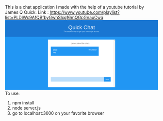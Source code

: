 This is a chat application i made with the help of a youtube tutorial by James Q Quick.
Link : https://www.youtube.com/playlist?list=PLDlWc9AfQBfbyGwhSlxg16mQGpGnauCwq
![alt text](https://github.com/ezinal/socketio-chat-app/blob/master/chat-app.png)
To use:
 1) npm install
 2) node server.js
 3) go to localhost:3000 on your favorite browser
